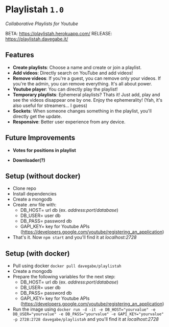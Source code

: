 # Playlistah ```1.0```

*Collaborative Playlists for Youtube*

BETA:       https://playlistah.herokuapp.com/
RELEASE:    https://playlistah.davegabe.it/

## Features

- **Create playlists**:     Choose a name and create or join a playlist.
- **Add videos**:           Directly search on YouTube and add videos!
- **Remove videos**:        If you're a guest, you can remove only your videos. If you're the admin, you can remove everything. It's all about power.
- **Youtube player**:       You can directly play the playlist!
- **Temporary playlists**:  Ephemeral playlists? Thats it! Just add, play and see the videos disappear one by one. Enjoy the ephemerality! (Yah, it's also useful for streamers... I guess)
- **Sockets**:              When someone changes something in the playlist, you'll directly get the update.
- **Responsive**:           Better user experience from any device.

## Future Improvements

- **Votes for positions in playlist**

- **Downloader(?)**

## Setup (without docker)

- Clone repo
- Install dependencies
- Create a mongodb
- Create .env file with:
    - DB_HOST= url db    (ex. *address*:*port*/*database*)
    - DB_USER= user db
    - DB_PASS= password db
    - GAPI_KEY= key for Youtube APIs (https://developers.google.com/youtube/registering_an_application)
- That's it. Now ```npm start``` and you'll find it at *localhost:2728*

## Setup (with docker)

- Pull using docker ```docker pull davegabe/playlistah```
- Create a mongodb
- Prepare the following variables for the next step:
    - DB_HOST= url db    (ex. *address*:*port*/*database*)
    - DB_USER= user db
    - DB_PASS= password db
    - GAPI_KEY= key for Youtube APIs (https://developers.google.com/youtube/registering_an_application)
- Run the image using ```docker run -d -it -e DB_HOST="yourvalue" -e DB_USER="yourvalue" -e DB_PASS="yourvalue" -e GAPI_KEY="yourvalue" -p 2728:2728 davegabe/playlistah``` and you'll find it at *localhost:2728*
